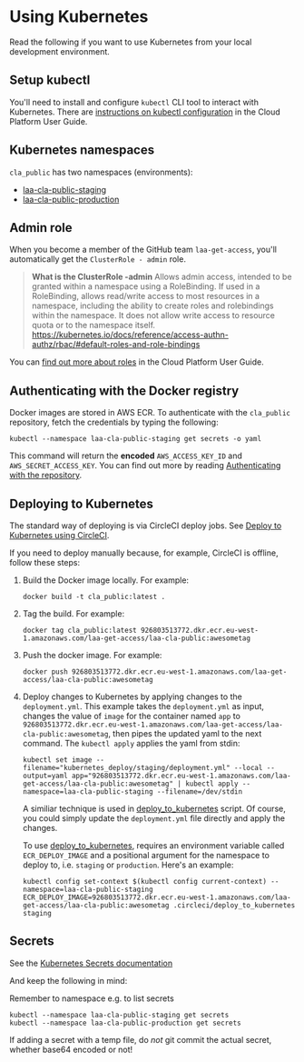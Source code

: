 # Using Kubernetes

Read the following if you want to use Kubernetes from your local development environment.

## Setup kubectl

You'll need to install and configure `kubectl` CLI tool to interact with Kubernetes. There are [instructions on kubectl configuration](https://ministryofjustice.github.io/cloud-platform-user-docs/01-getting-started/001-kubectl-config/) in the Cloud Platform User Guide.

## Kubernetes namespaces


`cla_public` has two namespaces (environments):

- [laa-cla-public-staging](https://github.com/ministryofjustice/cloud-platform-environments/tree/master/namespaces/cloud-platform-live-0.k8s.integration.dsd.io/laa-cla-public-staging)
- [laa-cla-public-production](https://github.com/ministryofjustice/cloud-platform-environments/tree/master/namespaces/cloud-platform-live-0.k8s.integration.dsd.io/laa-cla-public-production)

## Admin role

When you become a member of the GitHub team `laa-get-access`, you'll automatically get the `ClusterRole - admin` role.

>**What is the ClusterRole -admin**
>Allows admin access, intended to be granted within a namespace using a RoleBinding. If used in a RoleBinding, allows read/write access to most resources in a namespace, including the ability to create roles and rolebindings within the namespace. It does not allow write access to resource quota or to the namespace itself. https://kubernetes.io/docs/reference/access-authn-authz/rbac/#default-roles-and-role-bindings

You can [find out more about roles](https://ministryofjustice.github.io/cloud-platform-user-docs/01-getting-started/002-env-create/#01-rbacyaml) in the Cloud Platform User Guide.


## Authenticating with the Docker registry
Docker images are stored in AWS ECR. To authenticate with the `cla_public` repository, fetch the credentials by typing the following:

```
kubectl --namespace laa-cla-public-staging get secrets -o yaml
```

This command will return the **encoded** `AWS_ACCESS_KEY_ID` and `AWS_SECRET_ACCESS_KEY`. You can find out more by reading [Authenticating with the repository](https://ministryofjustice.github.io/cloud-platform-user-docs/02-deploying-an-app/001-app-deploy/#authenticating-with-the-repository).

## Deploying to Kubernetes

The standard way of deploying is via CircleCI deploy jobs. See [Deploy to Kubernetes using CircleCI](#deploy-to-kubernetes-using-circleci).

If you need to deploy manually because, for example, CircleCI is offline, follow these steps:

1. Build the Docker image locally. For example:
    ```
    docker build -t cla_public:latest .
    ```
1. Tag the build. For example:
    ```
    docker tag cla_public:latest 926803513772.dkr.ecr.eu-west-1.amazonaws.com/laa-get-access/laa-cla-public:awesometag
    ```
1. Push the docker image. For example:
    ```
    docker push 926803513772.dkr.ecr.eu-west-1.amazonaws.com/laa-get-access/laa-cla-public:awesometag
    ```
1. Deploy changes to Kubernetes by applying changes to the `deployment.yml`. This example takes the `deployment.yml` as input, changes the value of `image` for the container named `app` to `926803513772.dkr.ecr.eu-west-1.amazonaws.com/laa-get-access/laa-cla-public:awesometag`, then pipes the updated yaml to the next command. The `kubectl apply` applies the yaml from stdin:
    ```
    kubectl set image --filename="kubernetes_deploy/staging/deployment.yml" --local --output=yaml app="926803513772.dkr.ecr.eu-west-1.amazonaws.com/laa-get-access/laa-cla-public:awesometag" | kubectl apply --namespace=laa-cla-public-staging --filename=/dev/stdin
    ```
   A similiar technique is used in [deploy_to_kubernetes](https://github.com/ministryofjustice/cla_public/blob/master/.circleci/deploy_to_kubernetes) script. Of course, you could simply update the `deployment.yml` file directly and apply the changes.
   
   To use [deploy_to_kubernetes](https://github.com/ministryofjustice/cla_public/blob/master/.circleci/deploy_to_kubernetes), requires an environment variable called `ECR_DEPLOY_IMAGE` and a positional argument for the namespace to deploy to, i.e. `staging` or `production`. Here's an example:
   ```
   kubectl config set-context $(kubectl config current-context) --namespace=laa-cla-public-staging
   ECR_DEPLOY_IMAGE=926803513772.dkr.ecr.eu-west-1.amazonaws.com/laa-get-access/laa-cla-public:awesometag .circleci/deploy_to_kubernetes staging
   ```


## Secrets
See the [Kubernetes Secrets documentation](https://kubernetes.io/docs/concepts/configuration/secret/)

And keep the following in mind:

Remember to namespace e.g. to list secrets

```
kubectl --namespace laa-cla-public-staging get secrets
kubectl --namespace laa-cla-public-production get secrets
```

If adding a secret with a temp file, do *not* git commit the actual secret, whether base64 encoded or not!  
